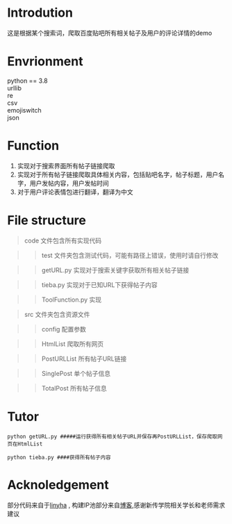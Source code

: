 # Introdution
这是根据某个搜索词，爬取百度贴吧所有相关帖子及用户的评论详情的demo

# Envrionment
python == 3.8  
urllib  
re  
csv  
emojiswitch  
json

# Function
1. 实现对于搜索界面所有帖子链接爬取
2. 实现对于所有帖子链接爬取具体相关内容，包括贴吧名字，帖子标题，用户名字，用户发帖内容，用户发帖时间
3. 对于用户评论表情包进行翻译，翻译为中文

# File structure
> code 文件包含所有实现代码

>> test 文件夹包含测试代码，可能有路径上错误，使用时请自行修改

>> getURL.py 实现对于搜索关键字获取所有相关帖子链接

>> tieba.py 实现对于已知URL下获得帖子内容

>> ToolFunction.py 实现

> src 文件夹包含资源文件

>> config 配置参数

>> HtmlList 爬取所有网页

>> PostURLList 所有帖子URL链接

>> SinglePost 单个帖子信息

>> TotalPost 所有帖子信息

# Tutor
```
python getURL.py #####运行获得所有相关帖子URL并保存再PostURLList，保存爬取网页在HtmlList

python tieba.py ####获得所有帖子内容
```

# Acknoledgement

部分代码来自于[linyha](https://github.com/linyha/tieba) , 构建IP池部分来自[博客](https://www.cnblogs.com/TurboWay/p/8172246.html),感谢新传学院相关学长和老师需求建议

